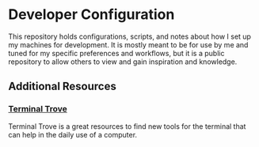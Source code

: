 # Developer Configuration

This repository holds configurations, scripts, and notes about how I set up my machines for development.
It is mostly meant to be for use by me and tuned for my specific preferences and workflows, but it is a public
repository to allow others to view and gain inspiration and knowledge.

## Additional Resources

### [Terminal Trove](https://terminaltrove.com/)

Terminal Trove is a great resources to find new tools for the terminal that can help in the daily use of a computer.
